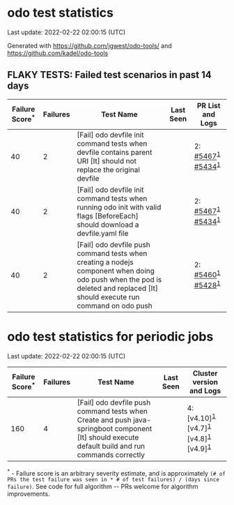 # odo test statistics
Last update: 2022-02-22 02:00:15 (UTC)

Generated with https://github.com/jgwest/odo-tools/ and https://github.com/kadel/odo-tools
## FLAKY TESTS: Failed test scenarios in past 14 days
| Failure Score<sup>*</sup> | Failures | Test Name | Last Seen | PR List and Logs 
|---|---|---|---|---|
| 40 | 2 | [Fail] odo devfile init command tests when devfile contains parent URI [It] should not replace the original devfile  |  | 2: [#5467](https://github.com/openshift/odo/pull/5467)<sup>[1](https://storage.googleapis.com/origin-ci-test/pr-logs/pull/openshift_odo/5467/pull-ci-redhat-developer-odo-main-v4.9-integration-e2e/1494354107727613952/build-log.txt)</sup> [#5434](https://github.com/openshift/odo/pull/5434)<sup>[1](https://storage.googleapis.com/origin-ci-test/pr-logs/pull/openshift_odo/5434/pull-ci-redhat-developer-odo-main-v4.9-integration-e2e/1491017991117082624/build-log.txt)</sup> 
| 40 | 2 | [Fail] odo devfile init command tests when running odo init with valid flags [BeforeEach] should download a devfile.yaml file  |  | 2: [#5467](https://github.com/openshift/odo/pull/5467)<sup>[1](https://storage.googleapis.com/origin-ci-test/pr-logs/pull/openshift_odo/5467/pull-ci-redhat-developer-odo-main-v4.9-integration-e2e/1494354107727613952/build-log.txt)</sup> [#5434](https://github.com/openshift/odo/pull/5434)<sup>[1](https://storage.googleapis.com/origin-ci-test/pr-logs/pull/openshift_odo/5434/pull-ci-redhat-developer-odo-main-v4.9-integration-e2e/1491017991117082624/build-log.txt)</sup> 
| 40 | 2 | [Fail] odo devfile push command tests when creating a nodejs component when doing odo push when the pod is deleted and replaced [It] should execute run command on odo push  |  | 2: [#5460](https://github.com/openshift/odo/pull/5460)<sup>[1](https://storage.googleapis.com/origin-ci-test/pr-logs/pull/openshift_odo/5460/pull-ci-redhat-developer-odo-main-v4.9-integration-e2e/1493563633987227648/build-log.txt)</sup> [#5428](https://github.com/openshift/odo/pull/5428)<sup>[1](https://storage.googleapis.com/origin-ci-test/pr-logs/pull/openshift_odo/5428/pull-ci-redhat-developer-odo-main-v4.9-integration-e2e/1491473934741147648/build-log.txt)</sup> 


# odo test statistics for periodic jobs
Last update: 2022-02-22 02:00:15 (UTC)

| Failure Score<sup>*</sup> | Failures | Test Name | Last Seen | Cluster version and Logs 
|---|---|---|---|---|
| 160 | 4 | [Fail] odo devfile push command tests when Create and push java-springboot component [It] should execute default build and run commands correctly  |  | 4: [v4.10]<sup>[1](https://storage.googleapis.com/origin-ci-test/logs/periodic-ci-redhat-developer-odo-main-v4.10-integration-e2e-periodic/1495549183845732352/build-log.txt)</sup> [v4.7]<sup>[1](https://storage.googleapis.com/origin-ci-test/logs/periodic-ci-redhat-developer-odo-main-v4.7-integration-e2e-periodic/1490928490445279232/build-log.txt)</sup> [v4.8]<sup>[1](https://storage.googleapis.com/origin-ci-test/logs/periodic-ci-redhat-developer-odo-main-v4.8-integration-e2e-periodic/1492740390317461504/build-log.txt)</sup> [v4.9]<sup>[1](https://storage.googleapis.com/origin-ci-test/logs/periodic-ci-redhat-developer-odo-main-v4.9-integration-e2e-periodic/1493918338915504128/build-log.txt)</sup> 



<sup>*</sup> - Failure score is an arbitrary severity estimate, and is approximately `(# of PRs the test failure was seen in * # of test failures) / (days since failure)`. See code for full algorithm -- PRs welcome for algorithm improvements.
